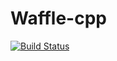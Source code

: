 # Waffle-cpp

[![Build Status](https://travis-ci.com/martinmeinke/waffle-cpp.svg?token=yJWCsZhJ491sqJawCaHS&branch=master)](https://travis-ci.com/martinmeinke/waffle-cpp)